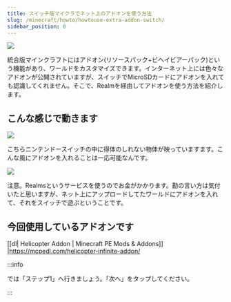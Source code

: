 ```yaml
---
title: スイッチ版マイクラでネット上のアドオンを使う方法
slug: /minecraft/howto/howtouse-extra-addon-switch/
sidebar_position: 0
---
```


![](https://cdn-ak.f.st-hatena.com/images/fotolife/s/sasigume/20210208/20210208102533.png)

統合版マインクラフトにはアドオン(リソースパック+ビヘイビアーパック)という機能があり、ワールドをカスタマイズできます。インターネット上には色々なアドオンが公開されていますが、スイッチでMicroSDカードにアドオンを入れても認識してくれません。そこで、Realmを経由してアドオンを使う方法を紹介します。


## こんな感じで動きます

![](https://cdn-ak.f.st-hatena.com/images/fotolife/s/sasigume/20210208/20210208123622.png)

こちらニンテンドースイッチの中に得体のしれない物体が映っていますます。こんな風にアドオンを入れることは一応可能なんです。

![](https://cdn-ak.f.st-hatena.com/images/fotolife/s/sasigume/20210208/20210208102615.png)

注意。Realmsというサービスを使うのでお金がかかります。勘の言い方は気付いたと思いますが、ネット上にアップロードしてたワールドにアドオンを入れて、それをスイッチで遊ぶということです。

## 今回使用しているアドオンです

[[dl| Helicopter Addon | Minecraft PE Mods & Addons]]
|<https://mcpedl.com/helicopter-infinite-addon/>

:::info

では「ステップ1」へ行きましょう。「次へ」をタップしてください。

:::